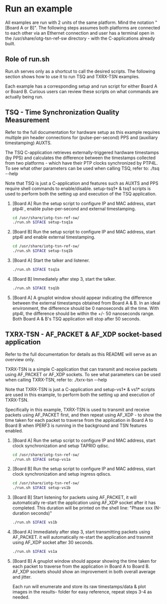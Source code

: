 # Run an example

All examples are run with 2 units of the same platform. Mind the notation
"[Board A or B]". The following steps assumes both platforms are connected
to each other via an Ethernet connection and user has a terminal open in the
/usr/share/iotg-tsn-ref-sw directory - with the C-applications already built.

## Role of run.sh

Run.sh serves only as a shortcut to call the desired scripts.
The following section shows how to use it to run TSQ and TXRX-TSN examples.

Each example has a corresponding setup and run script for either
Board A or Board B. Curious users can review these scripts on what commands
are actually being run.

## TSQ - Time Synchronization Quality Measurement

Refer to the full documentation for hardware setup as this example requires
multiple pin header connections for (pulse-per-second) PPS and (auxiliary
timestamping) AUXTS.

The TSQ C-application retrieves externally-triggered hardware timestamps (by
PPS) and calculates the difference between the timestamps collected from two
platforms - which have their PTP clocks synchronized by PTP4L. To see what other
parameters can be used when calling TSQ, refer to: ./tsq --help

Note that TSQ is just a C-application and features such as AUXTS and PPS require
shell commands to enable/disable. setup-tsq1* & tsq1 scripts is used to perform
both the setting up and execution of the TSQ application.

1.  [Board A] Run the setup script to configure IP and MAC address, start ptp4l
    , enable pulse-per-second and external timestamping.

    ```sh
    cd /usr/share/iotg-tsn-ref-sw/
    ./run.sh $IFACE setup-tsq1a
    ```

2.  [Board B] Run the setup script to configure IP and MAC address, start ptp4l
    and enable external timestamping.

    ```sh
    cd /usr/share/iotg-tsn-ref-sw/
    ./run.sh $IFACE setup-tsq1b
    ```

3.  [Board A] Start the talker and listener.

    ```sh
    ./run.sh $IFACE tsq1a
    ```

4.  [Board B] Immediately after step 3, start the talker.

    ```sh
    ./run.sh $IFACE tsq1b
    ```

5.  [Board A] A gnuplot window should appear indicating the difference between
    the external timestamps obtained from Board A & B. In an ideal environment,
    the difference should be 0 nanoseconds all the time. With ptp4l, the
    difference should be within the +/- 50 nanoseconds range. Both Board A &
    B's TSQ application will stop after 50 seconds.

## TXRX-TSN - AF_PACKET & AF_XDP socket-based application

Refer to the full documentation for details as this README will serve as an
overview only.

TXRX-TSN is a simple C-application that can transmit and receive packets using
AF_PACKET or AF_XDP sockets. To see what parameters can be used when calling TXRX-TSN, refer to: ./txrx-tsn --help

Note that TXRX-TSN is just a C-application and setup-vs1* & vs1* scripts are
used in this example, to perform both the setting up and execution of TXRX-TSN.

Specifically in this example, TXRX-TSN is used to transmit and receive packets using AF_PACKET
first, and then repeat using AF_XDP - to show the time taken for each packet to traverse from the
application in Board A to Board B when IPERF3 is running in the background and TSN features enabled.

1.  [Board A] Run the setup script to configure IP and MAC address, start clock
    synchronization and setup TAPRIO qdisc.

    ```sh
    cd /usr/share/iotg-tsn-ref-sw/
    ./run.sh $IFACE setup-vs1a
    ```

2.  [Board B] Run the setup script to configure IP and MAC address, start clock
    synchronization and setup ingress qdiscs.

    ```sh
    cd /usr/share/iotg-tsn-ref-sw/
    ./run.sh $IFACE setup-vs1b
    ```

3.  [Board B] Start listening for packets using AF_PACKET, it will automatically
    re-start the application using AF_XDP socket after it has completed. This
    duration will be printed on the shell line: "Phase xxx (N-duration seconds)"

    ```sh
    ./run.sh $IFACE vs1b
    ```

4.  [Board A] Immediately after step 3, start transmitting packets using AF_PACKET.
    it will automatically re-start the application and trasnmit using AF_XDP
    socket after 30 seconds.

    ```sh
    ./run.sh $IFACE vs1a
    ```

5.  [Board B] A gnuplot window should appear showing the time taken for each
    packet to traverse from the application in Board A to Board B. AF_XDP sockets
    should show an improvement in both overall average and jitter.

    Each run will enumerate and store its raw timestamps/data & plot images in the
    results-<DATE> folder for easy reference, repeat steps 3-4 as needed.
